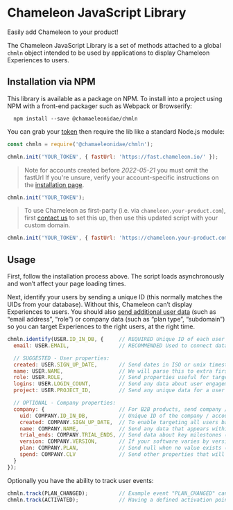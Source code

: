 # Chameleon JavaScript Library

Easily add Chameleon to your product!

The Chameleon JavaScript Library is a set of methods attached to a global `chmln` object intended to be used by applications to display Chameleon Experiences to users.

## Installation via NPM

This library is available as a package on NPM. To install into a project using NPM with a front-end packager such as Webpack or Browserify:

```
  npm install --save @chamaeleonidae/chmln
```

You can grab your [token](https://app.chameleon.io/setup/install) then require the lib like a standard Node.js module:

```javascript
const chmln = require('@chamaeleonidae/chmln');

chmln.init('YOUR_TOKEN', { fastUrl: 'https://fast.chameleon.io/' });
```

> Note for accounts created before *2022-05-21* you must omit the fastUrl
> If you're unsure, verify your account-specific instructions on the [installation page](https://app.chameleon.io/setup/install).

```javascript
chmln.init('YOUR_TOKEN');
```

> To use Chameleon as first-party (i.e. via `chameleon.your-product.com`), first [contact us](https://app.chameleon.io/help) to set this up, then use this updated script with your custom domain.

```javascript
chmln.init('YOUR_TOKEN', { fastUrl: 'https://chameleon.your-product.com/' }); // << CHANGE ME
```


## Usage

First, follow the installation process above. The script loads asynchronously and won’t affect your page loading times.

Next, identify your users by sending a unique ID (this normally matches the UIDs from your database). Without this, Chameleon can’t display Experiences to users. You should also [send additional user data](https://help.trychameleon.com/en/articles/1226443-how-do-i-send-my-users-data-to-chameleon) (such as “email address”, “role”) or company data (such as “plan type”, “subdomain”) so you can target Experiences to the right users, at the right time.

```javascript
chmln.identify(USER.ID_IN_DB, {     // REQUIRED Unique ID of each user in your database (e.g. 23443 or "590b80e5f433ea81b96c9bf6")
  email: USER.EMAIL,                // RECOMMENDED Used to connect data coming from various integrations

  // SUGGESTED - User properties:
  created: USER.SIGN_UP_DATE,       // Send dates in ISO or unix timestamp format (e.g. "2017-07-01T03:21:10Z" or 1431432000)
  name: USER.NAME,                  // We will parse this to extra first and surnames (e.g. "James Doe")
  role: USER.ROLE,                  // Send properties useful for targeting types of users (e.g. "Admin")
  logins: USER.LOGIN_COUNT,         // Send any data about user engagement (e.g. 39)
  project: USER.PROJECT_ID,         // Send any unique data for a user that might appear in any page URLs (e.g. 09876 or "12a34b56")

  // OPTIONAL - Company properties:
  company: {                        // For B2B products, send company / account information here
    uid: COMPANY.ID_IN_DB,          // Unique ID of the company / account in your database (e.g. 9832 or "590b80e5f433ea81b96c9bf7")
    created: COMPANY.SIGN_UP_DATE,  // To enable targeting all users based on this company property
    name: COMPANY.NAME,             // Send any data that appears within URLs, such as subdomains (e.g. "airbnb")
    trial_ends: COMPANY.TRIAL_ENDS, // Send data about key milestones (e.g. "2017-08-01T03:21:10Z")
    version: COMPANY.VERSION,       // If your software varies by version then this will help show the correct guidance (e.g. "1.56")
    plan: COMPANY.PLAN,             // Send null when no value exists (e.g. "Gold", "Advanced")
    spend: COMPANY.CLV              // Send other properties that will help in targeting users (e.g. sales rep, source, stage)
  }
});
```

Optionally you have the ability to track user events:

```javascript
chmln.track(PLAN_CHANGED);          // Example event "PLAN_CHANGED" can be used for targeting or measuring success
chmln.track(ACTIVATED);             // Having a defined activation point can be helpful for targeting onboarding experiences.
```
